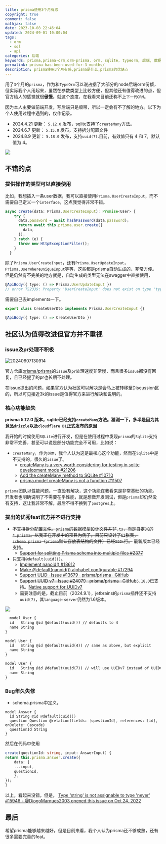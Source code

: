 ```yaml
---
title: prisma使用3个月有感
copyright: true
comment: false
mathjax: false
date: 2023-10-08 22:46:04
updated: 2024-09-01 10:00:04
tags:
  - orm
  - sql
  - api
categories: 后端
keywords: prisma,prisma-orm,orm-prisma, orm, sqlite, typeorm, 后端, 数据库,drizzle, cloudflare,d1,api,drizzle-orm,create,createMany,node,ts
permalink: prisma-has-been-used-for-3-months/
description: prisma使用3个月有感,prisma是什么,prisma的优缺点
---
```

用了`3`个月的`prisma`，作为和`TypeOrm`可以说占据了大部分的node后端orm份额，但实际我个人用起来，虽然在参数类型上比较方便，但其他还有值得改进的点，但官方给人的感觉就很**傲慢**，就这个态度，在我看来目前还称不上`下一代ORM`。

因为本人主要做前端开发，写后端只是顺带，所以一定会有不了解的地方。以下为个人使用过程中遇到的，仅作记录。

- 2024.4.21 更新： `5.12.0` 发布，sqlite支持了`createMany`方法。
- 2024.6.7 更新： `5.15.0` 发布，支持拆分配置文件
- 2024.8.9 更新： `5.18.0` 发布，支持`uuid(7)`.目前，有效值只有 4 和 7，默认值为 4。
<!-- more -->

![](https://img.tucang.cc/api/image/show/19c5795185d2aaa62c456adfff6973e5)

## 不错的点

### 提供操作的类型可以直接使用

比如，我想插入一条user数据，我可以直接使用`Prisma.UserCreateInput`，而不需要自己定义一个`interface`，这点我觉得非常不错。

```ts
async create(data: Prisma.UserCreateInput): Promise<User> {
    try {
      data.password = await hashPassword(data.password);
      return await this.prisma.user.create({
        data,
      });
    } catch (e) {
      throw new HttpExceptionFilter();
    }
  }
```

除了`Prisma.UserCreateInput`，还有`Prisma.UserUpdateInput`，`Prisma.UserWhereUniqueInput`等等，这些都是prisma自动生成的，非常方便。但是仍然有不完美的地方就是，自动生成的类型无法在swagger中直接使用，

```ts
@ApiBody({ type: () => Prisma.UserUpdateInput })
// error TS2339: Property 'UserCreateInput' does not exist on type 'typeof Prisma'.
```

需要自己去implements一下。

```ts
export class CreateUserDto implements Prisma.UserCreateInput {}

@ApiBody({ type: () => CreateUserDto })
```

## 社区认为值得改进但官方并不重视

### issue及pr处理不积极

![20240607130914](https://cdn.zyha.cn/blog/20240607130914.png?x-oss-process=style/blog)

官方仓库[prisma/prisma](https://github.com/prisma/prisma)的`issue`及`pr`处理速度非常慢，而且很多`issue`都没有回复，且已经提了的pr也长期不处理。

在issue提出的问题，如果官方认为社区可以解决是会马上被转移至Discussion区的，所以可见接近3k的issue是值得官方来进行解决和说明的。

### ~~核心功能缺失~~

**prisma 5.12.0 版本，sqlite已经支持`createMany`方法。猜测一下，多半是因为其竞品`drizzle`以及`cloudflare D1`正式发布的原因**

我开始的时候使用`SQLite`进行开发，但是在使用过程中发现`prisma`的`Sqlite`支持非常不完善，甚至可以说是部分功能完全不可用，比如说：

- `createMany`，作为`ORM`，我个人认为这是最核心这个功能，然而在`Sqlite`中是不支持的，很久的`issue`了。
  - [createMany is a very worth considering for testing in sqlite development mode #21206](https://github.com/prisma/prisma/issues/21206)
  - [Add the createMany method to SQLite #10710](https://github.com/prisma/prisma/issues/10710)
  - [prisma.model.createMany is not a function #11507](https://github.com/prisma/prisma/issues/11507)

`prisma`团队以性能问题，一直没有解决，这个功能在我看来是非常基础的功能。开发者也明确说明了不需要在乎性能，就是想做开发测试，但是`prisma`却仍然没有支持，这让我非常不解，最后不得不换到了`postgres`上。

### 提出的优秀feat官方并不进行支持

- ~~不支持拆分配置文件。`prisma`的数据模型设计文件并非`.ts`，而是自定义的`*.prisma`。以我正在开发中的项目为例子，目前只设计了`62`张表，`schema.prisma`（`prisma`默认存放表结构的文件）已经`800+`行。~~ 最新版本已经支持。
  - ~~[Support for splitting Prisma schema into multiple files #2377](https://github.com/prisma/prisma/issues/2377)~~
- 只支持`@default(uuid())`。
  - [Implement nanoid() #18612](https://github.com/prisma/prisma/issues/18612)
  - [Make @default(nanoid()) alphabet configurable #17294](https://github.com/prisma/prisma/issues/17294)
  - [Support ULID · Issue #13679 · prisma/prisma · GitHub](https://github.com/prisma/prisma/issues/13679)
  - ~~[Support UUID v7 · Issue #24079 · prisma/prisma · GitHub](https://github.com/prisma/prisma/issues/24079)~~`5.18.0`已支持。[Native support for UUIDv7](https://github.com/prisma/prisma/releases/tag/5.18.0)
  - 需要注意的是，截止目前（2024.9.1），jetbrains的`prisma`插件还不支持`uuid(7)`，其`language-server`仍然为1.6版本。

![](https://img1.tucang.cc/api/image/show/050c9e0f99c469c192c3607fb9f6b767)

  ```txt
    model User {
    id   String @id @default(uuid()) // defaults to 4
    name String
  }

  model User {
    id   String @id @default(uuid(4)) // same as above, but explicit
    name String
  }

  model User {
    id   String @id @default(uuid(7)) // will use UUIDv7 instead of UUIDv4
    name String
  }
  ```

### Bug年久失修

- schema.prisma中定义，

```prisma
model Answer {
  id String @id @default(cuid())
  question Question @relation(fields: [questionId], references: [id], onDelete: Cascade)
  questionId String
}
```

然后在代码中使用

```ts
create(questionId: string, input: AnswerInput) {
return this.prisma.answer.create({
    data: {
    ...input,
    questionId,
    },
});
}
```

以上，看起来没错，但是， [Type 'string' is not assignable to type 'never' #15946 - @DiogoMarques2003 opened this issue on Oct 24, 2022](https://github.com/prisma/prisma/issues/15946)

## 最后

希望prisma能够越来越好，但是目前来看，我个人认为prisma还不够成熟，还有很多需要完善的feat。

